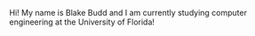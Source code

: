 Hi! My name is Blake Budd and I am currently studying computer engineering at the University of Florida!

<!---
blake-budd1/blake-budd1 is a ✨ special ✨ repository because its `README.md` (this file) appears on your GitHub profile.
You can click the Preview link to take a look at your changes.
--->
